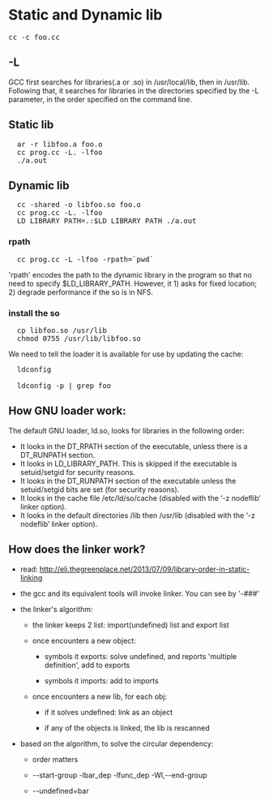 # Static and Dynamic lib

<pre>
cc -c foo.cc
</pre>

## -L

GCC first searches for libraries(.a or .so) in /usr/local/lib, then in /usr/lib. Following
that, it searches for libraries in the directories specified by the -L parameter,
in the order specified on the command line.

## Static lib

<pre>
  ar -r libfoo.a foo.o
  cc prog.cc -L. -lfoo
  ./a.out
</pre>

## Dynamic lib
  
<pre>
  cc -shared -o libfoo.so foo.o
  cc prog.cc -L. -lfoo
  LD_LIBRARY_PATH=.:$LD_LIBRARY_PATH ./a.out
</pre>

### rpath

<pre>
  cc prog.cc -L -lfoo -rpath=`pwd`
</pre>

'rpath' encodes the path to the dynamic library in the program so that no need to
specify $LD_LIBRARY_PATH. However, it 1) asks for fixed location; 2) degrade
performance if the so is in NFS.

### install the so

<pre>
  cp libfoo.so /usr/lib
  chmod 0755 /usr/lib/libfoo.so
</pre>

We need to tell the loader it is available for use by updating the cache:

<pre>
  ldconfig

  ldconfig -p | grep foo
</pre>

## How GNU loader work:

The default GNU loader, ld.so, looks for libraries in the following order:

* It looks in the DT_RPATH section of the executable, unless there is a DT_RUNPATH
section.
* It looks in LD_LIBRARY_PATH. This is skipped if the executable is setuid/setgid
for security reasons.
* It looks in the DT_RUNPATH section of the executable unless the setuid/setgid
bits are set (for security reasons).
* It looks in the cache file /etc/ld/so/cache (disabled with the ‘-z nodeflib’
linker option).
* It looks in the default directories /lib then /usr/lib (disabled with the ‘-z 
nodeflib’ linker option).


## How does the linker work?

- read: http://eli.thegreenplace.net/2013/07/09/library-order-in-static-linking

- the gcc and its equivalent tools will invoke linker. You can see by '-###'

- the linker's algorithm:

  - the linker keeps 2 list: import(undefined) list and export list

  - once encounters a new object:

    - symbols it exports: solve undefined, and reports 'multiple definition', add to exports

    - symbols it imports: add to imports

  - once encounters a new lib, for each obj:

    - if it solves undefined: link as an object

    - if any of the objects is linked, the lib is rescanned

- based on the algorithm, to solve the circular dependency:

  - order matters

  - --start-group -lbar_dep -lfunc_dep -Wl,--end-group

  - --undefined=bar
